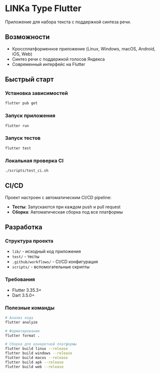 # LINKa Type Flutter

Приложение для набора текста с поддержкой синтеза речи.

## Возможности

- Кроссплатформенное приложение (Linux, Windows, macOS, Android, iOS, Web)
- Синтез речи с поддержкой голосов Яндекса
- Современный интерфейс на Flutter

## Быстрый старт

### Установка зависимостей

```bash
flutter pub get
```

### Запуск приложения

```bash
flutter run
```

### Запуск тестов

```bash
flutter test
```

### Локальная проверка CI

```bash
./scripts/test_ci.sh
```

## CI/CD

Проект настроен с автоматическим CI/CD pipeline:

- **Тесты**: Запускаются при каждом push и pull request
- **Сборка**: Автоматическая сборка под все платформы

## Разработка

### Структура проекта

- `lib/` - исходный код приложения
- `test/` - тесты
- `.github/workflows/` - CI/CD конфигурация
- `scripts/` - вспомогательные скрипты

### Требования

- Flutter 3.35.3+
- Dart 3.5.0+

### Полезные команды

```bash
# Анализ кода
flutter analyze

# Форматирование
flutter format .

# Сборка для конкретной платформы
flutter build linux --release
flutter build windows --release
flutter build macos --release
flutter build apk --release
flutter build web --release
```
